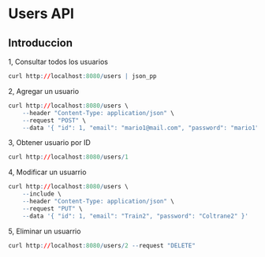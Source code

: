 # Users API

## Introduccion

1, Consultar todos los usuarios

```r
curl http://localhost:8080/users | json_pp
```

2, Agregar un usuario

```r
curl http://localhost:8080/users \
    --header "Content-Type: application/json" \
    --request "POST" \
    --data '{ "id": 1, "email": "mario1@mail.com", "password": "mario1" }' | json_pp
```

3, Obtener usuario por ID

```r
curl http://localhost:8080/users/1
```

4, Modificar un usuarrio

```r
curl http://localhost:8080/users \
    --include \
    --header "Content-Type: application/json" \
    --request "PUT" \
    --data '{ "id": 1, "email": "Train2", "password": "Coltrane2" }'
```

5, Eliminar un usuarrio

```r
curl http://localhost:8080/users/2 --request "DELETE"
```
